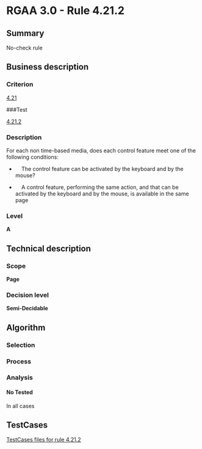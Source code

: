 # RGAA 3.0 -  Rule 4.21.2

## Summary

No-check rule

## Business description

### Criterion

[4.21](http://disic.github.io/rgaa_referentiel_en/RGAA3.0_Criteria_English_version_v1.html#crit-4-21)

###Test

[4.21.2](http://disic.github.io/rgaa_referentiel_en/RGAA3.0_Criteria_English_version_v1.html#test-4-21-2)

### Description
For each non time-based media, does each
    control feature meet one of the following conditions:
    <ul><li>&#xA0;&#xA0;&#xA0; The control feature
   can be activated by the keyboard and by the mouse?</li>
  <li>&#xA0;&#xA0;&#xA0; A control feature,
   performing the same action, and that can be
   activated by the keyboard and by the mouse, is
   available in the same page
  </li>
    </ul> 


### Level

**A**

## Technical description

### Scope

**Page**

### Decision level

**Semi-Decidable**

## Algorithm

### Selection

### Process

### Analysis

#### No Tested 

In all cases



##  TestCases 

[TestCases files for rule 4.21.2](https://github.com/Asqatasun/Asqatasun/tree/master/rules/rules-rgaa3.0/src/test/resources/testcases/rgaa30/Rgaa30Rule042102/) 



